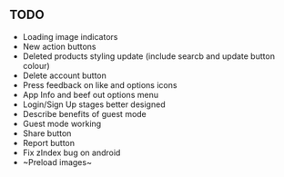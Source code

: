 ## TODO

-   Loading image indicators
-   New action buttons
-   Deleted products styling update (include searcb and update button colour)
-   Delete account button
-   Press feedback on like and options icons
-   App Info and beef out options menu
-   Login/Sign Up stages better designed
-   Describe benefits of guest mode
-   Guest mode working
-   Share button
-   Report button
-   Fix zIndex bug on android
-   ~Preload images~
